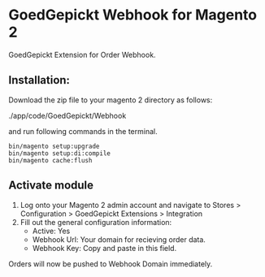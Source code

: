 # GoedGepickt Webhook for Magento 2
GoedGepickt Extension for Order Webhook. 
 
## Installation: 

Download the zip file to your magento 2 directory as follows:

./app/code/GoedGepickt/Webhook

and run following commands in the terminal.

```
bin/magento setup:upgrade
bin/magento setup:di:compile
bin/magento cache:flush
```


## Activate module
1. Log onto your Magento 2 admin account and navigate to Stores > Configuration > GoedGepickt Extensions > Integration
2. Fill out the general configuration information:
    + Active: Yes
    + Webhook Url: Your domain for recieving order data. 
    + Webhook Key: Copy and paste in this field. 
    
Orders will now be pushed to Webhook Domain immediately. 
